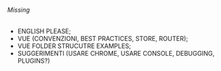 ###### Missing
* ENGLISH PLEASE;
* VUE (CONVENZIONI, BEST PRACTICES, STORE, ROUTER);
* VUE FOLDER STRUCUTRE EXAMPLES;
* SUGGERIMENTI (USARE CHROME, USARE CONSOLE, DEBUGGING, PLUGINS?)